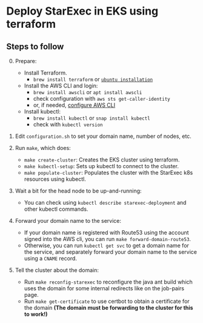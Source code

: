 # Deploy StarExec in EKS using terraform

## Steps to follow
0. Prepare:
    - Install Terraform.
        - `brew install terraform` or [`ubuntu installation`](https://askubuntu.com/questions/983351/how-to-install-terraform-in-ubuntu)
    - Install the AWS CLI and login:
        - `brew install awscli` or `apt install awscli`
        - check configuration with `aws sts get-caller-identity`
        - or, if needed, [configure AWS CLI](https://docs.aws.amazon.com/cli/latest/userguide/cli-chap-configure.html)
    - Install kubectl:
        - `brew install kubectl` or `snap install kubectl`
        - check with `kubectl version`

1. Edit `configuration.sh` to set your domain name, number of nodes, etc.
2. Run ```make```, which does:
    - ```make create-cluster```: Creates the EKS cluster using terraform.
    - ```make kubectl-setup```: Sets up kubectl to connect to the cluster.
    - ```make populate-cluster```: Populates the cluster with the StarExec k8s resources using kubectl.

3. Wait a bit for the head node to be up-and-running:
    - You can check using ```kubectl describe starexec-deployment``` and other kubectl commands.

4. Forward your domain name to the service:
    - If your domain name is registered with Route53 using the account signed into the AWS cli, you can run ```make forward-domain-route53```.
    - Otherwise, you can run ```kubectl get svc```
    to get a domain name for the service, and separately
    forward your domain name to the service using a `CNAME` record.
5. Tell the cluster about the domain:
    - Run ```make reconfig-starexec``` to reconfigure the java ant build which uses the domain for some internal redirects like on the job-pairs page.
    - Run ```make get-certificate``` to use certbot to obtain a certificate for the domain **(The domain must be forwarding to the cluster for this to work!)**
